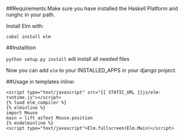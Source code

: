 ##Requirements
Make sure you have installed the Haskell Platform and runghc in your path.

Install Elm with:

`cabal install elm`

##Installtion

`python setup.py install` will install all needed files

Now you can add `elm` to your INSTALLED_APPS in your django project.

##Usage in templates
inline:

    <script type="text/javascript" src="{{ STATIC_URL }}js/elm-runtime.js"></script>
    {% load elm_compiler %}
    {% elminline %}
    import Mouse
    main = lift asText Mouse.position
    {% endelminline %}
    <script type="text/javascript">Elm.fullscreen(Elm.Main)</script>
